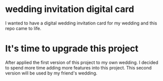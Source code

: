 # wedding invitation digital card
I wanted to have a digital wedding invitation card for my wedding and this repo came to life.

# It's time to upgrade this project
After applied the first version of this project to my own wedding.
I decided to spend more time adding more features into this project.
This second version will be used by my friend's wedding.
